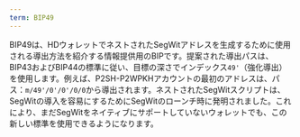 ```yaml
---
term: BIP49
---
```


BIP49は、HDウォレットでネストされたSegWitアドレスを生成するために使用される導出方法を紹介する情報提供用のBIPです。提案された導出パスは、BIP43およびBIP44の標準に従い、目標の深さでインデックス`49'`（強化導出）を使用します。例えば、P2SH-P2WPKHアカウントの最初のアドレスは、パス：`m/49'/0'/0'/0/0`から導出されます。ネストされたSegWitスクリプトは、SegWitの導入を容易にするためにSegWitのローンチ時に発明されました。これにより、まだSegWitをネイティブにサポートしていないウォレットでも、この新しい標準を使用できるようになります。